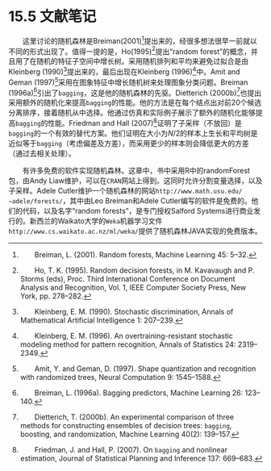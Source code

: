 # 15.5 文献笔记

<style>p{text-indent:2em;2}</style>

这里讨论的随机森林是Breiman(2001)[^1]提出来的，经很多想法很早一前就以不同的形式出现了。值得一提的是，Ho(1995)[^2]提出“random forest”的概念，并且用了在随机的特征子空间中增长树。采用随机排列和平均来避免过拟合是由Kleinberg (1990)[^3]提出来的，最后出现在Kleinberg (1996)[^4]中。Amit and Geman (1997)[^5]采用在图象特征中增长随机树来处理图象分类问题。Breiman (1996a)[^6]引出了`bagging`，这是他的随机森林的先驱。Dietterich (2000b)[^7]也提出采用额外的随机化来提高`bagging`的性能。他的方法是在每个结点出对前20个候选分离排序，接着随机从中选择。他通过仿真和实际例子展示了额外的随机化能够提高`bagging`的性能。Friedman and Hall (2007)[^8]证明了子采样（不放回）是`bagging`的一个有效的替代方案。他们证明在大小为$N/2$的样本上生长和平均树是近似等于`bagging`（考虑偏差及方差），而采用更少的样本则会降低更大的方差（通过去相关处理）。

有许多免费的软件实现随机森林。这章中，书中采用R中的randomForest包，由Andy Liaw维护，可以在`CRAN`网站上得到。这同时允许分割变量选择，以及子采样。Adele Cutler维护一个随机森林的网站`http://www.math.usu.edu/∼adele/forests/`，其中由Leo Breiman和Adele Cutler编写的软件是免费的。他们的代码，以及名字“random forests”，是专门授权Salford Systems进行商业发行的。新西兰的Waikato大学的`Weka`机器学习文件`http://www.cs.waikato.ac.nz/ml/weka/`提供了随机森林JAVA实现的免费版本。

[^1]: Breiman, L. (2001). Random forests, Machine Learning 45: 5–32.
[^2]: Ho, T. K. (1995). Random decision forests, in M. Kavavaugh and P. Storms (eds), Proc. Third International Conference on Document Analysis and Recognition, Vol. 1, IEEE Computer Society Press, New York, pp. 278–282.
[^3]: Kleinberg, E. M. (1990). Stochastic discrimination, Annals of Mathematical Artificial Intelligence 1: 207–239.
[^4]: Kleinberg, E. M. (1996). An overtraining-resistant stochastic modeling method for pattern recognition, Annals of Statistics 24: 2319–2349.
[^5]: Amit, Y. and Geman, D. (1997). Shape quantization and recognition with randomized trees, Neural Computation 9: 1545–1588.
[^6]: Breiman, L. (1996a). Bagging predictors, Machine Learning 26: 123–140.
[^7]: Dietterich, T. (2000b). An experimental comparison of three methods for constructing ensembles of decision trees: `bagging`, boosting, and randomization, Machine Learning 40(2): 139–157.
[^8]: Friedman, J. and Hall, P. (2007). On `bagging` and nonlinear estimation, Journal of Statistical Planning and Inference 137: 669–683.
